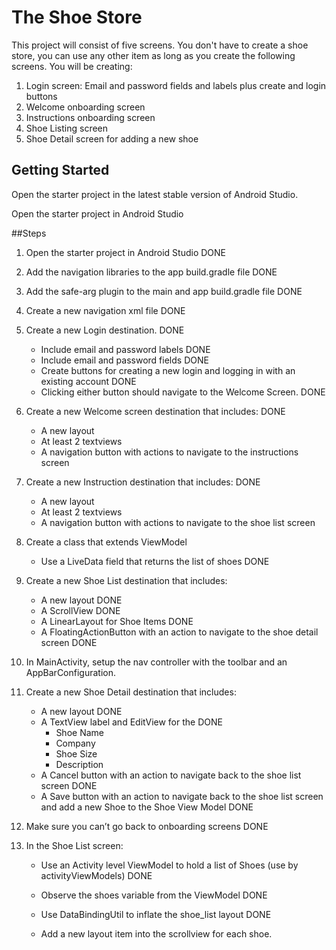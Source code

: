 # The Shoe Store

This project will consist of five screens. You don't have to create a shoe store, you can use any other item as long as you create the following screens. You will be creating:

1. Login screen: Email and password fields and labels plus create and login buttons
2. Welcome onboarding screen
3. Instructions onboarding screen
4. Shoe Listing screen
5. Shoe Detail screen for adding a new shoe

## Getting Started

Open the starter project in the latest stable version of Android Studio.

Open the starter project in Android Studio

##Steps

1. Open the starter project in Android Studio
    DONE
2. Add the navigation libraries to the app build.gradle file
    DONE
3. Add the safe-arg plugin to the main and app build.gradle file
    DONE
4. Create a new navigation xml file
    DONE
5. Create a new Login destination.
    DONE
   * Include email and password labels 
    DONE
   - Include email and password fields
   DONE
   - Create buttons for creating a new login and logging in with an existing account
   DONE
   - Clicking either button should navigate to the Welcome Screen.
   DONE

6. Create a new Welcome screen destination that includes:
    DONE

   * A new layout
   * At least 2 textviews
   * A navigation button with actions to navigate to the instructions screen

7. Create a new Instruction destination that includes:
    DONE

   * A new layout
   * At least 2 textviews
   * A navigation button with actions to navigate to the shoe list screen

8. Create a class that extends ViewModel

   *  Use a LiveData field that returns the list of shoes
   DONE

9. Create a new Shoe List destination that includes:

   * A new layout
   DONE
   * A ScrollView
   DONE
   * A LinearLayout for Shoe Items
   DONE
   * A FloatingActionButton with an action to navigate to the shoe detail screen
   DONE

10. In MainActivity, setup the nav controller with the toolbar and an AppBarConfiguration.
    
11. Create a new Shoe Detail destination that includes:

    * A new layout
    DONE
    * A TextView label and EditView for the
    DONE
      * Shoe Name
      * Company
      * Shoe Size
      * Description
    * A Cancel button with an action to navigate back to the shoe list screen
    DONE
    * A Save button with an action to navigate back to the shoe list screen and add a new Shoe to the Shoe View Model
    DONE

12. Make sure you can’t go back to onboarding screens
    DONE

13. In the Shoe List screen:

    * Use an Activity level ViewModel to hold a list of Shoes (use by activityViewModels)
    DONE
    * Observe the shoes variable from the ViewModel
    DONE
    * Use DataBindingUtil to inflate the shoe_list layout
    DONE
    
    * Add a new layout item into the scrollview for each shoe.